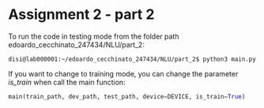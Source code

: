 # Assignment 2 - part 2

To run the code in testing mode from the folder path edoardo_cecchinato_247434/NLU/part_2:
```console
disi@lab000001:~/edoardo_cecchinato_247434/NLU/part_2$ python3 main.py
```

If you want to change to training mode, you can change the parameter *is_train* when call the main function:
```python 
main(train_path, dev_path, test_path, device=DEVICE, is_train=True)
```